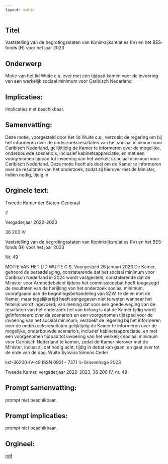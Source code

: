 ```yaml
---
layout: motie
---
```

## Titel
Vaststelling van de begrotingsstaten van Koninkrijksrelaties (IV) en het BES-fonds (H) voor het jaar 2023
## Onderwerp
Motie van het lid Wuite c.s. over met een tijdpad komen voor de invoering van een werkelijk sociaal minimum voor Caribisch Nederland
## Implicaties:
Implicaties niet beschikbaar.
## Samenvatting:

Deze motie, voorgesteld door het lid Wuite c.s., verzoekt de regering om bij het informeren over de onderzoeksresultaten van het sociaal minimum voor Caribisch Nederland, gelijktijdig de Kamer te informeren over de mogelijke, onderbouwde scenario's, inclusief kabinetsappreciatie, en met een voorgenomen tijdpad tot invoering van het werkelijk sociaal minimum voor Caribisch Nederland. Deze motie heeft als doel om de Kamer te informeren over de resultaten van het onderzoek, zodat zij hierover met de Minister, indien nodig, tijdig in
## Orginele text:


Tweede Kamer der Staten-Generaal

2

Vergaderjaar 2022–2023

36 200 IV

Vaststelling van de begrotingsstaten van
Koninkrijksrelaties (IV) en het BES-fonds (H)
voor het jaar 2023

Nr. 49

MOTIE VAN HET LID WUITE C.S.
Voorgesteld 26 januari 2023
De Kamer,
gehoord de beraadslaging,
constaterende dat het sociaal minimum voor Caribisch Nederland in 2024
wordt vastgesteld;
constaterende dat de Minister voor Armoedebeleid tijdens het commissiedebat heeft toegezegd de resultaten van de herijking van het onderzoek
sociaal minimum, voorafgaand aan de begrotingsbehandeling van SZW,
te delen met de Kamer, maar tegelijkertijd heeft aangegeven niet te weten
wanneer het feitelijk wordt ingevoerd;
van mening dat voor een goede weging van de resultaten van het
onderzoek het van belang is dat de Kamer tijdig wordt geïnformeerd over
de scenario’s en een voorgenomen tijdspad voor de invoering van het
sociaal minimum;
verzoekt de regering bij het informeren over de onderzoeksresultaten
gelijktijdig de Kamer te informeren over de mogelijke, onderbouwde
scenario’s, inclusief kabinetsappreciatie, en met een voorgenomen tijdpad
tot invoering van het werkelijk sociaal minimum voor Caribisch Nederland
te komen, zodat de Kamer hierover met de Minister, indien zij dat nodig
acht, tijdig in debat kan gaan,
en gaat over tot de orde van de dag.
Wuite
Sylvana Simons
Ceder

kst-36200-IV-49
ISSN 0921 - 7371
’s-Gravenhage 2023

Tweede Kamer, vergaderjaar 2022–2023, 36 200 IV, nr. 49


## Prompt samenvatting:
prompt niet beschikbaar,

## Prompt implicaties:
prompt niet beschikbaar,
## Orgineel:
[pdf](https://gegevensmagazijn.tweedekamer.nl/OData/v4/2.0/Document(3026ec9c-b0fe-403e-a901-364e0a45bbaa)/resource)
